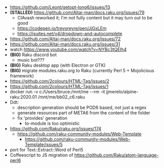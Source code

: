 - https://github.com/Leont/getopt-long6/issues/13
- **(STALLED)** https://github.com/Altai-man/docs.raku.org/issues/79
	- CIAvash reworked it; I'm not fully content but it may turn out to be good
	- https://codepen.io/trevoreyre/pen/JjGxLEm
	- https://jsuites.net/v4/dropdown-and-autocomplete
- https://github.com/Altai-man/docs.raku.org/issues/72
- https://github.com/Altai-man/docs.raku.org/issues/31
- watch https://www.youtube.com/watch?v=NYBc3tQEIh4
- **(BIG)** Raku discord bot
	- music bot???
- **(BIG)** Raku desktop app (with Electron or GTK)
- **(BIG)** migrate modules.raku.org to Raku (currently Perl 5 + Mojolicious framework)
- https://github.com/2colours/HTML-Tag/issues/2
- https://github.com/2colours/HTML-Tag/issues/1
- docker run -v c:/Users/bruce:/mnt/me --rm -it jjmerelo/alpine-raku:2020.01 /mnt/me/bb02_c6.raku
- Ddt:
	- description generation should be POD6 based, not just a regex
	- generate resources part of META6 from the content of the folder
	- fix 'provides' generation
		- to-module is too optimistic
- https://github.com/Raku/raku.org/issues/174
	- https://github.com/raku-community-modules/Web-Template
		- https://github.com/raku-community-modules/Web-Template/issues/5
- port for Text::Extract::Word of Perl5
- Coffeescript to JS migration of https://github.com/Raku/atom-language-perl6

